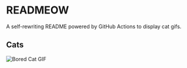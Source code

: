 # READMEOW

A self-rewriting README powered by GitHub Actions to display cat gifs.

## Cats

![Bored Cat GIF](https://media0.giphy.com/media/v1.Y2lkPTlhY2QwMmRhZ29kcHQyZzJ1a2s4enA0YzQ1b282dW0yY2phOHp0NWczNGp4bmJ4aiZlcD12MV9naWZzX3NlYXJjaCZjdD1n/mlvseq9yvZhba/200.gif)
